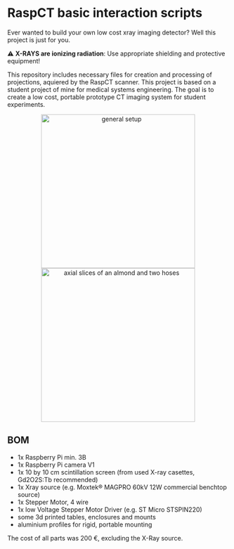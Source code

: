 # RaspCT basic interaction scripts
Ever wanted to build your own low cost xray imaging detector? Well this project is just for you.

:warning: **X-RAYS are ionizing radiation**: Use appropriate shielding and protective equipment!


This repository includes necessary files for creation and processing of projections, aquiered by the RaspCT scanner. 
This project is based on a student project of mine for medical systems engineering. 
The goal is to create a low cost, portable prototype CT imaging system for student experiments.


<p align="center">
  <img src="https://github.com/Marcao8/Skripte/blob/master/Testaufbau.png" width="350" alt="general setup">
  <img src="https://github.com/Marcao8/Skripte/blob/master/ConeRecon.gif" width="350" alt="axial slices of an almond and two hoses"/>
  
</p>

## BOM
* 1x Raspberry Pi min. 3B
* 1x Raspberry Pi camera V1
* 1x  10 by 10 cm scintillation screen (from used X-ray casettes, Gd2O2S:Tb recommended)
* 1x Xray source (e.g. Moxtek® MAGPRO 60kV 12W commercial benchtop source)
* 1x Stepper Motor, 4 wire
* 1x low Voltage Stepper Motor Driver (e.g. ST Micro STSPIN220)
* some 3d printed tables, enclosures and mounts
* aluminium profiles for rigid, portable mounting

The cost of all parts was 200 €, excluding the X-Ray source.
